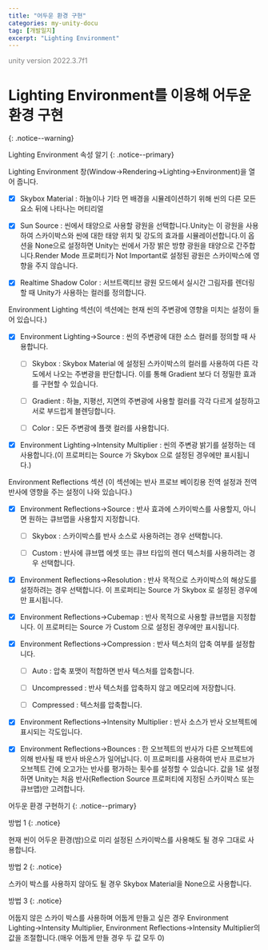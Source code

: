 ```yaml
---
title: "어두운 환경 구현"
categories: my-unity-docu
tag: [개발일지]
excerpt: "Lighting Environment"
---
```


<span style="color:gray">unity version 2022.3.7f1</span>

# Lighting Environment를 이용해 어두운 환경 구현
{: .notice--warning}

Lighting Environment 속성 알기
{: .notice--primary}

Lighting Environment 창(<span class="highlight-black">Window</span>→<span class="highlight-black">Rendering</span>→<span class="highlight-black">Lighting</span>→<span class="highlight-black">Environment</span>)을 열어 줍니다.

- [X] <span class="highlight-black">Skybox Material</span> : 하늘이나 기타 먼 배경을 시뮬레이션하기 위해 씬의 다른 모든 요소 뒤에 나타나는 머티리얼

- [X] <span class="highlight-black">Sun Source</span> : 씬에서 태양으로 사용할 광원을 선택합니다.Unity는 이 광원을 사용하여 스카이박스와 씬에 대한 태양 위치 및 강도의 효과를 시뮬레이션합니다.이 옵션을 None으로 설정하면 Unity는 씬에서 가장 밝은 방향 광원을 태양으로 간주합니다.Render Mode 프로퍼티가 Not Important로 설정된 광원은 스카이박스에 영향을 주지 않습니다.

- [X] <span class="highlight-black">Realtime Shadow Color</span> : 서브트랙티브 광원 모드에서 실시간 그림자를 렌더링할 때 Unity가 사용하는 컬러를 정의합니다.

<span class="highlight-pencel-black">Environment Lighting</span> 섹션(이 섹션에는 현재 씬의 주변광에 영향을 미치는 설정이 들어 있습니다.)

- [X] <span class="highlight-black">Environment Lighting</span>→<span class="highlight-black">Source</span> : 씬의 주변광에 대한 소스 컬러를 정의할 때 사용합니다. 

  + [ ] Skybox : Skybox Material 에 설정된 스카이박스의 컬러를 사용하여 다른 각도에서 나오는 주변광을 판단합니다. 이를 통해 Gradient 보다 더 정밀한 효과를 구현할 수 있습니다.

  + [ ] Gradient : 	하늘, 지평선, 지면의 주변광에 사용할 컬러를 각각 다르게 설정하고 서로 부드럽게 블렌딩합니다.

  + [ ] Color : 모든 주변광에 플랫 컬러를 사용합니다.

- [X] <span class="highlight-black">Environment Lighting</span>→<span class="highlight-black">Intensity Multiplier</span> : 씬의 주변광 밝기를 설정하는 데 사용합니다.(이 프로퍼티는 Source 가 Skybox 으로 설정된 경우에만 표시됩니다.)

<span class="highlight-pencel-black">Environment Reflections</span> 섹션 (이 섹션에는 반사 프로브 베이킹용 전역 설정과 전역 반사에 영향을 주는 설정이 나와 있습니다.) 

- [X] <span class="highlight-black">Environment Reflections</span>→<span class="highlight-black">Source</span> : 반사 효과에 스카이박스를 사용할지, 아니면 원하는 큐브맵을 사용할지 지정합니다.

  + [ ] Skybox : 스카이박스를 반사 소스로 사용하려는 경우 선택합니다.

  + [ ] Custom : 반사에 큐브맵 에셋 또는 큐브 타입의 렌더 텍스처를 사용하려는 경우 선택합니다.

- [X] <span class="highlight-black">Environment Reflections</span>→<span class="highlight-black">Resolution</span> : 반사 목적으로 스카이박스의 해상도를 설정하려는 경우 선택합니다. 이 프로퍼티는 Source 가 Skybox 로 설정된 경우에만 표시됩니다.

- [X] <span class="highlight-black">Environment Reflections</span>→<span class="highlight-black">Cubemap</span> : 반사 목적으로 사용할 큐브맵을 지정합니다. 이 프로퍼티는 Source 가 Custom 으로 설정된 경우에만 표시됩니다.

- [X] <span class="highlight-black">Environment Reflections</span>→<span class="highlight-black">Compression</span> : 반사 텍스처의 압축 여부를 설정합니다.

  + [ ] Auto : 압축 포맷이 적합하면 반사 텍스처를 압축합니다.

  + [ ] Uncompressed : 반사 텍스처를 압축하지 않고 메모리에 저장합니다.

  + [ ] Compressed : 텍스처를 압축합니다.

- [X] <span class="highlight-black">Environment Reflections</span>→<span class="highlight-black">Intensity Multiplier</span> : 반사 소스가 반사 오브젝트에 표시되는 각도입니다.

- [X] <span class="highlight-black">Environment Reflections</span>→<span class="highlight-black">Bounces</span> : 한 오브젝트의 반사가 다른 오브젝트에 의해 반사될 때 반사 바운스가 일어납니다. 이 프로퍼티를 사용하여 반사 프로브가 오브젝트 간에 오고가는 반사를 평가하는 횟수를 설정할 수 있습니다. 값을 1로 설정하면 Unity는 처음 반사(Reflection Source 프로퍼티에 지정된 스카이박스 또는 큐브맵)만 고려합니다.

어두운 환경 구현하기
{: .notice--primary}

방법 1
{: .notice}

현재 씬이 어두운 환경(밤)으로 미리 설정된 스카이박스를 사용해도 될 경우 그대로 사용합니다.

방법 2
{: .notice}

스카이 박스를 사용하지 않아도 될 경우 Skybox Material을 None으로 사용합니다.

방법 3
{: .notice}

어둡지 않은 스카이 박스를 사용하며 어둡게 만들고 싶은 경우 Environment Lighting→Intensity Multiplier, Environment Reflections→Intensity Multiplier의 값을 조절합니다.(매우 어둡게 만들 경우 두 값 모두 0)